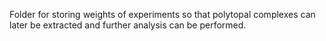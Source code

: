Folder for storing weights of experiments so that polytopal complexes can later be extracted and further analysis can be performed.